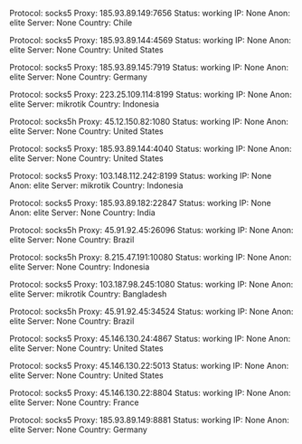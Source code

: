 Protocol: socks5
Proxy: 185.93.89.149:7656
Status: working
IP: None
Anon: elite
Server: None
Country: Chile

Protocol: socks5
Proxy: 185.93.89.144:4569
Status: working
IP: None
Anon: elite
Server: None
Country: United States

Protocol: socks5
Proxy: 185.93.89.145:7919
Status: working
IP: None
Anon: elite
Server: None
Country: Germany

Protocol: socks5
Proxy: 223.25.109.114:8199
Status: working
IP: None
Anon: elite
Server: mikrotik
Country: Indonesia

Protocol: socks5h
Proxy: 45.12.150.82:1080
Status: working
IP: None
Anon: elite
Server: None
Country: United States

Protocol: socks5
Proxy: 185.93.89.144:4040
Status: working
IP: None
Anon: elite
Server: None
Country: United States

Protocol: socks5
Proxy: 103.148.112.242:8199
Status: working
IP: None
Anon: elite
Server: mikrotik
Country: Indonesia

Protocol: socks5
Proxy: 185.93.89.182:22847
Status: working
IP: None
Anon: elite
Server: None
Country: India

Protocol: socks5h
Proxy: 45.91.92.45:26096
Status: working
IP: None
Anon: elite
Server: None
Country: Brazil

Protocol: socks5h
Proxy: 8.215.47.191:10080
Status: working
IP: None
Anon: elite
Server: None
Country: Indonesia

Protocol: socks5
Proxy: 103.187.98.245:1080
Status: working
IP: None
Anon: elite
Server: mikrotik
Country: Bangladesh

Protocol: socks5h
Proxy: 45.91.92.45:34524
Status: working
IP: None
Anon: elite
Server: None
Country: Brazil

Protocol: socks5
Proxy: 45.146.130.24:4867
Status: working
IP: None
Anon: elite
Server: None
Country: United States

Protocol: socks5
Proxy: 45.146.130.22:5013
Status: working
IP: None
Anon: elite
Server: None
Country: United States

Protocol: socks5
Proxy: 45.146.130.22:8804
Status: working
IP: None
Anon: elite
Server: None
Country: France

Protocol: socks5
Proxy: 185.93.89.149:8881
Status: working
IP: None
Anon: elite
Server: None
Country: Germany

